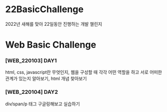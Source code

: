 # 22BasicChallenge  
  
2022년 새해를 맞아 22일동안 진행하는 개발 챌린지  

# Web Basic Challenge 
### [WEB_220103] DAY1  
html, css, javascript란 무엇인지, 웹을 구성할 때 각각 어떤 역할을 하고 서로 어떠한 관계가 있는지 알아보기, html 개념 찾아보기  

### [WEB_220104] DAY2  
div/span/p 태그 구글링해보고 실습하기    
